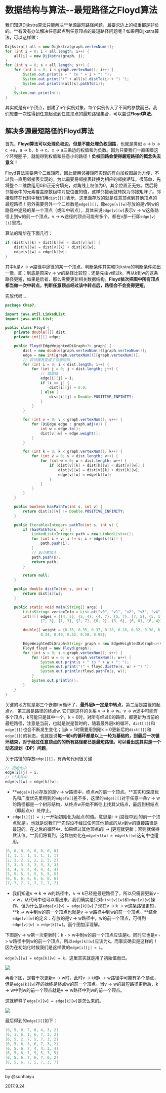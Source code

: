 # 数据结构与算法--最短路径之Floyd算法

我们知道Dijkstra算法只能解决**单源最短路径问题，且要求边上的权重都是非负的。**有没有办法解决任意起点到任意顶点的最短路径问题呢？如果用Dijkstra算法，可以这样做：

```java
Dijkstra[] all = new Dijkstra[graph.vertexNum()];
for (int i = 0; i < all.length; i++) {
  	all[i] = new Dijkstra(graph, i);
}
for (int s = 0; s < all.length; s++) {
  	for (int i = 0; i < graph.vertexNum(); i++) {
    	System.out.print(s + " to " + i + ": ");
    	System.out.print("(" + all[s].distTo(i) + ") ");
    	System.out.println(all[s].pathTo(i));
  	}
  	System.out.println();
}
```

其实就是有n个顶点，创建了n个实例对象，每个实例传入了不同的参数而已。我们想要一次性得到任意起点到任意顶点的最短路径集合，可以尝试**Floyd算法**。

## 解决多源最短路径的Floyd算法

首先，**Floyd算法可以处理负权边，但是不能处理负权回路**，也就是类似 a -> b -> c ->a，a -> b、b -> c、c -> a三条边的权值和为负数。因为只要我们一直围着这个环兜圈子，就能得到权值和任意小的路径！**负权回路会使得最短路径的概念失去意义！**

Floyd算法需要两个二维矩阵，因此使用邻接矩阵实现的有向加权图最为方便，不过我一直用邻接表实现的。为此需要将邻接表转换为相应的邻接矩阵。很简单，先将整个二维数组用0和正无穷填充，对角线上权值为0，其余位置正无穷。然后将邻接表中的元素覆盖原数组中对应位置的值，这样邻接表就转换为邻接矩阵了。邻接矩阵在代码中我们用`dist[][]`表示，这里面存放的就是任意顶点到其他顶点的最短路径！另外需要另外一个二维数组`edge[][]`，像`edge[v][w]`存放的是v到w的路径中途经的某一个顶点（或叫中转点），具体来说`edge[v][w]`表示v -> w这条路径上到w的前一个顶点。v -> w途径的顶点可能有多个，都在v那一行即`edge[v][i]`里找。

算法的精华在下面几行：

```java
if (dist[v][k] + dist[k][w] < dist[v][w]) {
  	dist[v][w] = dist[v][k] + dist[k][w];
  	edge[v][w] = edge[k][w];
}
```

其中k是v -> w路径中途径的某一个顶点，判断条件其实和Dijkstra的判断条件如出一辙，即：到底是原来v -> w的路径比较短；还是先由v经过k，再从k到w的这条路径更短，如果是后者，那么需要更新相关数据结构。**Floyd依次把图中所有顶点都当做一次中转点，判断任意顶点经过该中转点后，路径会不会变得更短。**

先放代码...

```java
package Chap7;

import java.util.LinkedList;
import java.util.List;

public class Floyd {
    private double[][] dist;
    private int[][] edge;

    public Floyd(EdgeWeightedDiGraph<?> graph) {
        dist = new double[graph.vertexNum()][graph.vertexNum()];
        edge = new int[graph.vertexNum()][graph.vertexNum()];
        // 将邻接表变成了邻接矩阵
        for (int i = 0; i < dist.length; i++) {
            for (int j = 0; j < dist.length; j++) {
                // 赋值给
                edge[i][j] = i;
                if (i == j) {
                    dist[i][j] = 0.0;
                } else {
                    dist[i][j] = Double.POSITIVE_INFINITY;
                }
            }
        }

        for (int v = 0; v < graph.vertexNum(); v++) {
            for (DiEdge edge : graph.adj(v)) {
                int w = edge.to();
                dist[v][w] = edge.weight();
            }
        }

        for (int k = 0; k < graph.vertexNum(); k++) {
            for (int v = 0; v < dist.length; v++) {
                for (int w = 0; w < dist.length; w++) {
                    if (dist[v][k] + dist[k][w] < dist[v][w]) {
                        dist[v][w] = dist[v][k] + dist[k][w];
                        edge[v][w] = edge[k][w];
                    }
                }
            }
        }
    }

    public boolean hasPathTo(int s, int v) {
        return dist[s][v] != Double.POSITIVE_INFINITY;
    }

    public Iterable<Integer> pathTo(int s, int v) {
        if (hasPathTo(s, v)) {
            LinkedList<Integer> path = new LinkedList<>();
            for (int i = v; i != s; i = edge[s][i]) {
                path.push(i);
            }
            // 起点要加入
            path.push(s);
            return path;
        }

        return null;
    }

    public double distTo(int s, int w) {
        return dist[s][w];
    }

    public static void main(String[] args) {
        List<String> vertexInfo = List.of("v0", "v1", "v2", "v3", "v4", "v5", "v6", "v7");
        int[][] edges = {{4, 5}, {5, 4}, {4, 7}, {5, 7}, {7, 5}, {5, 1}, {0, 4}, {0, 2},
                {7, 3}, {1, 3}, {2, 7}, {6, 2}, {3, 6}, {6, 0}, {6, 4}};

        double[] weight = {0.35, 0.35, 0.37, 0.28, 0.28, 0.32, 0.38, 0.26, 0.39, 0.29,
                0.34, 0.40, 0.52, 0.58, 0.93};

        EdgeWeightedDiGraph<String> graph = new EdgeWeightedDiGraph<>(vertexInfo, edges, weight);
        Floyd floyd = new Floyd(graph);
        for (int s = 0; s < graph.vertexNum(); s++) {
            for (int w = 0; w < graph.vertexNum(); w++) {
                System.out.print(s + " to " + w + ": ");
                System.out.print("(" + floyd.distTo(s, w) + ") ");
                System.out.println(floyd.pathTo(s, w));
            }
            System.out.println();
        }
    }
}

```

关键的地方就是那三个嵌套for循环了，**最外层k一定是中转点**，第二层是路径的起点v， 第三层是路径的终点w, 它们是这样的关系 v -> k -> w。v -> w途中可能有多个顶点，k可能只是其中一个。k = 0时，对所有经过0的路径，都更新为当前的最短路径，注意是当前，也就是说是暂时的，随着最外层k的循环，`dist[][]`和`edge[][]`也会不断发生变化；当k = 1时需要用到刚k = 0更新后的`dist[][]`和`edge[][]`的状态，也就是说**每一轮k的循环都是以上一轮为基础的，到最后一次循环结束，对于经过任意顶点的的所有路径都已是最短路径。**可以看出**这其实是一个动态规划（DP）问题**。

关于路径的存放`edge[][]`，有两句代码很关键

```java
// 初始化中
edge[i][j] = i;
// if条件中
edge[v][w] = edge[k][w];
```

- **`edge[v][w]`存放的是v -> w路径中，终点w的前一个顶点。**其实和深度优先和广度优先里用到的`edgeTo[]`差不多，这里的`edge[][]`对于任意一条v -> w的路径都是一个树形结构，从终点w开始不断往上找其父结点，最后到根结点（即起点v）处停止。
- `edge[i][j] = i;`一开始初始化为起点i的值。意思是i -> j路径中到j的前一个顶点就是i。也就是说我们**先假设不经过任何其他顶点的从v到w的直接路径是最短的。在之后的循环中，如果经过其他顶点的i -> j更短就更新；否则就保持默认值。**我们将看到，这样初始化在`edge[v][w] = edge[k][w]`这句中也适用。

```java
[0, 0, 0, 0, 0, 0, 0, 0]
[1, 1, 1, 1, 1, 1, 1, 1]
[2, 2, 2, 2, 2, 2, 2, 2]
[3, 3, 3, 3, 3, 3, 3, 3]
[4, 4, 4, 4, 4, 4, 4, 4]
[5, 5, 5, 5, 5, 5, 5, 5]
[6, 6, 6, 6, 6, 6, 6, 6]
[7, 7, 7, 7, 7, 7, 7, 7]
```

- 我们知道v -> k -> w的路径中，v -> k已经是最短路径了，所以只需要更新v -> w，从代码中也可以看出来，我们确实是只对`dist[v][w]`和`edge[v][w]`操作。但为什么是`edge[v][w] = edge[k][w]`？现在v -> k -> w这条路径更短，**k -> w中到w的前一个顶点也就是v -> w路径中到w的前一个顶点。**结合`edge[v][w]`的定义：存放的是v -> w路径中，w的前一个顶点，可得到`edge[v][w] = edge[k][w]`。画个图加深理解。

下图是v -> w第一次更新时：k - > w中到w的前一个顶点应该是k，同时它也是v -> w路径中到w的前一个顶点。所以`edge[k][w]`应该为k。而事实确实是这样的！因为在初始化时候我们是这样做的`edge[i][j] = i`。

`edge[v][w] = edge[k][w] = k`，这里其实就是用了初始值而已。

![](http://upload-images.jianshu.io/upload_images/2726327-a62690e56e021121.jpg?imageMogr2/auto-orient/strip%7CimageView2/2/w/1240)

再看下图，是若干次更新v -> w时，此时v -> k和k -> w路径中可能有多个顶点，但是`edge[k][w]`存的始终是终点w的前一个顶点。当v -> w的最短路径更新后，k -> w中到w的前一个顶点就是v -> w路径中到w的前一个顶点。

这就解释了`edge[v][w] = edge[k][w]`是怎么来的。

![](http://upload-images.jianshu.io/upload_images/2726327-603f2f1520879bd3.jpg?imageMogr2/auto-orient/strip%7CimageView2/2/w/1240)

最后得到的`edge[][]`如下：

```java
[0, 5, 0, 7, 0, 4, 3, 2]
[6, 1, 6, 1, 6, 7, 3, 2]
[6, 5, 2, 7, 5, 7, 3, 2]
[6, 5, 6, 3, 6, 7, 3, 2]
[6, 5, 6, 7, 4, 4, 3, 4]
[6, 5, 6, 1, 5, 5, 3, 5]
[6, 5, 6, 7, 6, 7, 6, 2]
[6, 5, 6, 7, 5, 7, 3, 7]
```

---

by @sunhaiyu

2017.9.24
